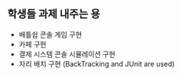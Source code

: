 ## 학생들 과제 내주는 용
 - 배틀쉽 콘솔 게임 구현
 - 카페 구현
 - 결제 시스템 콘솔 시뮬레이션 구현
 - 자리 배치 구현 (BackTracking and JUnit are used)